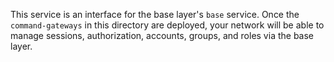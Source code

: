 This service is an interface for the base layer's `base` service. Once the `command-gateways` in this directory are deployed, your network will be able to manage sessions, authorization, accounts, groups, and roles via the base layer.
